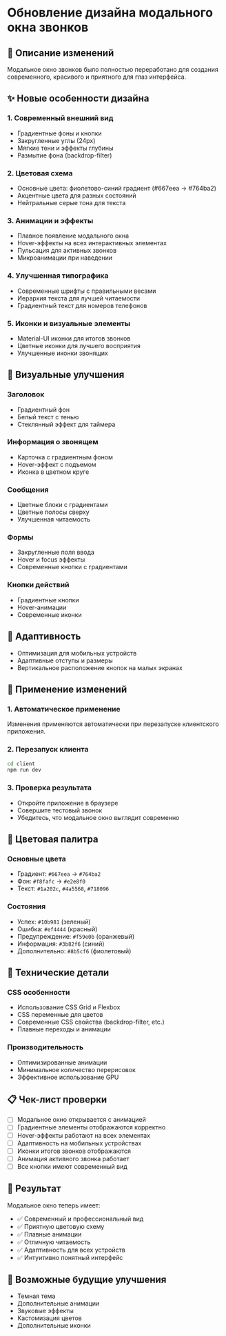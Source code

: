 # Обновление дизайна модального окна звонков

## 🎨 Описание изменений

Модальное окно звонков было полностью переработано для создания современного, красивого и приятного для глаз интерфейса.

## ✨ Новые особенности дизайна

### 1. **Современный внешний вид**

- Градиентные фоны и кнопки
- Закругленные углы (24px)
- Мягкие тени и эффекты глубины
- Размытие фона (backdrop-filter)

### 2. **Цветовая схема**

- Основные цвета: фиолетово-синий градиент (#667eea → #764ba2)
- Акцентные цвета для разных состояний
- Нейтральные серые тона для текста

### 3. **Анимации и эффекты**

- Плавное появление модального окна
- Hover-эффекты на всех интерактивных элементах
- Пульсация для активных звонков
- Микроанимации при наведении

### 4. **Улучшенная типографика**

- Современные шрифты с правильными весами
- Иерархия текста для лучшей читаемости
- Градиентный текст для номеров телефонов

### 5. **Иконки и визуальные элементы**

- Material-UI иконки для итогов звонков
- Цветные иконки для лучшего восприятия
- Улучшенные иконки звонящих

## 🎯 Визуальные улучшения

### **Заголовок**

- Градиентный фон
- Белый текст с тенью
- Стеклянный эффект для таймера

### **Информация о звонящем**

- Карточка с градиентным фоном
- Hover-эффект с подъемом
- Иконка в цветном круге

### **Сообщения**

- Цветные блоки с градиентами
- Цветные полосы сверху
- Улучшенная читаемость

### **Формы**

- Закругленные поля ввода
- Hover и focus эффекты
- Современные кнопки с градиентами

### **Кнопки действий**

- Градиентные кнопки
- Hover-анимации
- Современные иконки

## 📱 Адаптивность

- Оптимизация для мобильных устройств
- Адаптивные отступы и размеры
- Вертикальное расположение кнопок на малых экранах

## 🚀 Применение изменений

### 1. **Автоматическое применение**

Изменения применяются автоматически при перезапуске клиентского приложения.

### 2. **Перезапуск клиента**

```bash
cd client
npm run dev
```

### 3. **Проверка результата**

- Откройте приложение в браузере
- Совершите тестовый звонок
- Убедитесь, что модальное окно выглядит современно

## 🎨 Цветовая палитра

### **Основные цвета**

- Градиент: `#667eea` → `#764ba2`
- Фон: `#f8fafc` → `#e2e8f0`
- Текст: `#1a202c`, `#4a5568`, `#718096`

### **Состояния**

- Успех: `#10b981` (зеленый)
- Ошибка: `#ef4444` (красный)
- Предупреждение: `#f59e0b` (оранжевый)
- Информация: `#3b82f6` (синий)
- Дополнительно: `#8b5cf6` (фиолетовый)

## 🔧 Технические детали

### **CSS особенности**

- Использование CSS Grid и Flexbox
- CSS переменные для цветов
- Современные CSS свойства (backdrop-filter, etc.)
- Плавные переходы и анимации

### **Производительность**

- Оптимизированные анимации
- Минимальное количество перерисовок
- Эффективное использование GPU

## 📋 Чек-лист проверки

- [ ] Модальное окно открывается с анимацией
- [ ] Градиентные элементы отображаются корректно
- [ ] Hover-эффекты работают на всех элементах
- [ ] Адаптивность на мобильных устройствах
- [ ] Иконки итогов звонков отображаются
- [ ] Анимация активного звонка работает
- [ ] Все кнопки имеют современный вид

## 🎉 Результат

Модальное окно теперь имеет:

- ✅ Современный и профессиональный вид
- ✅ Приятную цветовую схему
- ✅ Плавные анимации
- ✅ Отличную читаемость
- ✅ Адаптивность для всех устройств
- ✅ Интуитивно понятный интерфейс

## 🔮 Возможные будущие улучшения

- Темная тема
- Дополнительные анимации
- Звуковые эффекты
- Кастомизация цветов
- Дополнительные иконки
